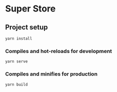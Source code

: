 # Super Store

## Project setup

```
yarn install
```

### Compiles and hot-reloads for development

```
yarn serve
```

### Compiles and minifies for production

```
yarn build
```
